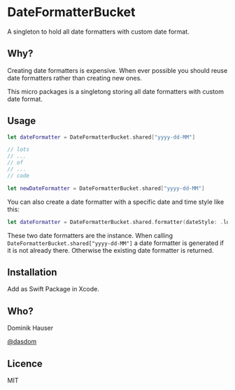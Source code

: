# DateFormatterBucket

A singleton to hold all date formatters with custom date format.

## Why?

Creating date formatters is expensive. When ever possible you should reuse date formatters rather than creating new ones.

This micro packages is a singletong storing all date formatters with custom date format.

## Usage

```swift
let dateFormatter = DateFormatterBucket.shared["yyyy-dd-MM"]

// lots
// ...
// of
// ...
// code

let newDateFormatter = DateFormatterBucket.shared["yyyy-dd-MM"]
```

You can also create a date formatter with a specific date and time style like this:

```swift
let dateFormatter = DateFormatterBucket.shared.formatter(dateStyle: .long, timeStyle: .short)
```

These two date formatters are the instance. When calling `DateFormatterBucket.shared["yyyy-dd-MM"]` a date formatter is generated if it is not already there. Otherwise the existing date formatter is returned.

## Installation

Add as Swift Package in Xcode.

## Who?

Dominik Hauser

[@dasdom](https://twitter.com/dasdom)

## Licence

MIT
